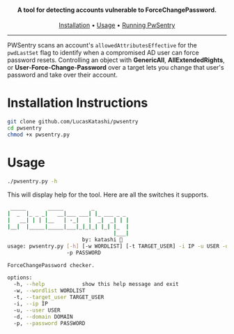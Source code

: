 <h4 align="center">A tool for detecting accounts vulnerable to ForceChangePassword.</h4>

<p align="center">
  <a href="#installation-instructions">Installation</a> •
  <a href="#usage">Usage</a> •
  <a href="#running-pwsentry">Running PwSentry</a>
</p>

---

PWSentry scans an account's `allowedAttributesEffective` for the `pwdLastSet` flag to identify when a compromised AD user can force password resets. Controlling an object with **GenericAll**, **AllExtendedRights**, or **User-Force-Change-Password** over a target lets you change that user's password and take over their account.

# Installation Instructions
```sh
git clone github.com/LucasKatashi/pwsentry
cd pwsentry
chmod +x pwsentry.py
```

# Usage
```sh
./pwsentry.py -h
```

This will display help for the tool. Here are all the switches it supports.
```sh
 _____       _____         _
|  _  |_ _ _|   __|___ ___| |_ ___ _ _
|   __| | | |__   | -_|   |  _|  _| | |
|__|  |_____|_____|___|_|_|_| |_| |_  |
                                  |___|
                        by: katashi 🤠
usage: pwsentry.py [-h] [-w WORDLIST] [-t TARGET_USER] -i IP -u USER -d DOMAIN
                   -p PASSWORD

ForceChangePassword checker.

options:
  -h, --help            show this help message and exit
  -w, --wordlist WORDLIST
  -t, --target_user TARGET_USER
  -i, --ip IP
  -u, --user USER
  -d, --domain DOMAIN
  -p, --password PASSWORD
```